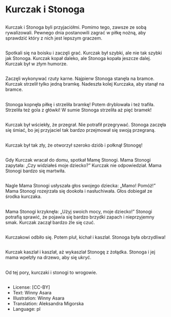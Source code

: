 # Kurczak i Stonoga

##
Kurczak i Stonoga byli przyjaciółmi. Pomimo tego, zawsze ze sobą rywalizowali. Pewnego dnia postanowili zagrać w piłkę nożną, aby sprawdzić który z nich jest lepszym graczem.

##
Spotkali się na boisku i zaczęli grać. Kurczak był szybki, ale nie tak szybki jak Stonoga. Kurczak kopał daleko, ale Stonoga kopała jeszcze dalej. Kurczak był w złym humorze.

##
Zaczęli wykonywać rzuty karne. Najpierw Stonoga stanęła na bramce. Kurczak strzelił tylko jedną bramkę. Nadeszła kolej Kurczaka, aby stanął na bramce.

##
Stonoga kopnęła piłkę i strzeliła bramkę! Potem dryblowała i też trafiła. Strzeliła też gola z główki! W sumie Stonoga strzeliła aż pięć bramek!

##
Kurczak był wściekły, że przegrał. Nie potrafił przegrywać. Stonoga zaczęła się śmiać, bo jej przyjaciel tak bardzo przejmował się swoją przegraną.

##
Kurczak był tak zły, że otworzył szeroko dziób i połknął Stonogę!

##
Gdy Kurczak wracał do domu, spotkał Mamę Stonogi. Mama Stonogi zapytała: „Czy widziałeś moje dziecko?” Kurczak nie odpowiedział. Mama Stonogi bardzo się martwiła.

##
Nagle Mama Stonogi usłyszała głos swojego dziecka: „Mamo! Pomóż!” Mama Stonogi rozejrzała się dookoła i nasłuchiwała. Głos dobiegał ze środka kurczaka.

##
Mama Stonogi krzyknęła: „Użyj swoich mocy, moje dziecko!” Stonogi potrafią sprawić, że pojawia się bardzo brzydki zapach i nieprzyjemny smak. Kurczak zaczął bardzo źle się czuć.

##
Kurczakowi odbiło się. Potem pluł, kichał i kaszlał. Stonoga była obrzydliwa!

##
Kurczak kaszlał i kaszlał, aż wykaszlał Stonogę z żołądka. Stonoga i jej mama wpełzły na drzewo, aby się ukryć.

##
Od tej pory, kurczaki i stonogi to wrogowie.

##
* License: [CC-BY]
* Text: Winny Asara
* Illustration: Winny Asara
* Translation: Aleksandra Migorska
* Language: pl
